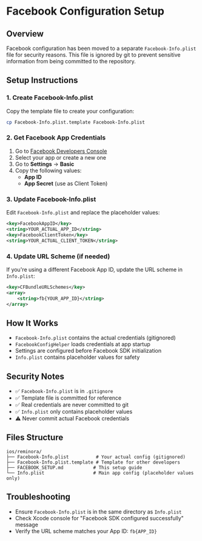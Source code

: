 # Facebook Configuration Setup

## Overview
Facebook configuration has been moved to a separate `Facebook-Info.plist` file for security reasons. This file is ignored by git to prevent sensitive information from being committed to the repository.

## Setup Instructions

### 1. Create Facebook-Info.plist
Copy the template file to create your configuration:
```bash
cp Facebook-Info.plist.template Facebook-Info.plist
```

### 2. Get Facebook App Credentials
1. Go to [Facebook Developers Console](https://developers.facebook.com)
2. Select your app or create a new one
3. Go to **Settings** → **Basic**
4. Copy the following values:
   - **App ID** 
   - **App Secret** (use as Client Token)

### 3. Update Facebook-Info.plist
Edit `Facebook-Info.plist` and replace the placeholder values:
```xml
<key>FacebookAppID</key>
<string>YOUR_ACTUAL_APP_ID</string>
<key>FacebookClientToken</key>
<string>YOUR_ACTUAL_CLIENT_TOKEN</string>
```

### 4. Update URL Scheme (if needed)
If you're using a different Facebook App ID, update the URL scheme in `Info.plist`:
```xml
<key>CFBundleURLSchemes</key>
<array>
    <string>fb{YOUR_APP_ID}</string>
</array>
```

## How It Works
- `Facebook-Info.plist` contains the actual credentials (gitignored)
- `FacebookConfigHelper` loads credentials at app startup
- Settings are configured before Facebook SDK initialization
- `Info.plist` contains placeholder values for safety

## Security Notes
- ✅ `Facebook-Info.plist` is in `.gitignore` 
- ✅ Template file is committed for reference
- ✅ Real credentials are never committed to git
- ✅ `Info.plist` only contains placeholder values
- ⚠️ Never commit actual Facebook credentials

## Files Structure
```
ios/reminora/
├── Facebook-Info.plist          # Your actual config (gitignored)
├── Facebook-Info.plist.template # Template for other developers
├── FACEBOOK_SETUP.md           # This setup guide
└── Info.plist                  # Main app config (placeholder values only)
```

## Troubleshooting
- Ensure `Facebook-Info.plist` is in the same directory as `Info.plist`
- Check Xcode console for "Facebook SDK configured successfully" message
- Verify the URL scheme matches your App ID: `fb{APP_ID}`